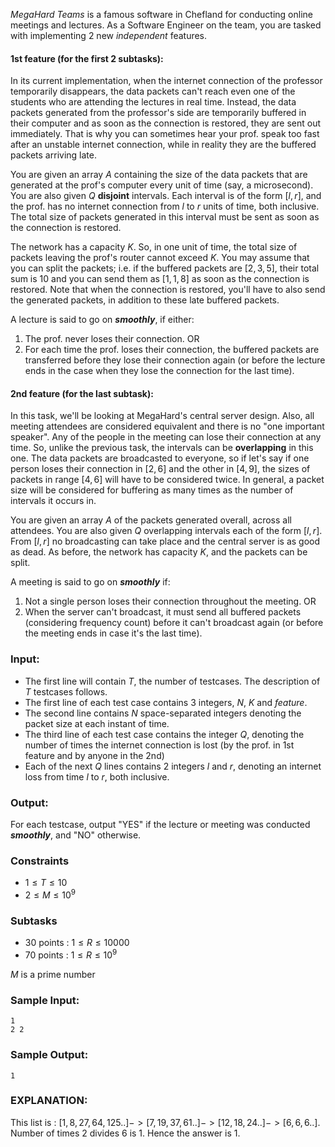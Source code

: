 *MegaHard Teams* is a famous software in Chefland for conducting online meetings and lectures. As a Software Engineer on the team, you are tasked with implementing 2 new *independent* features.

#### **1st feature (for the first 2 subtasks):**
In its current implementation, when the internet connection of the professor temporarily disappears, the data packets can't reach even one of the students who are attending the lectures in real time. Instead, the data packets generated from the professor's side are temporarily buffered in their computer and as soon as the connection is restored, they are sent out immediately. That is why you can sometimes hear your prof. speak too fast after an unstable internet connection, while in reality they are the buffered packets arriving late.

You are given an array $A$ containing the size of the data packets that are generated at the prof's computer every unit of time (say, a microsecond).
You are also given $Q$ **disjoint** intervals. Each interval is of the form $[l, r]$, and the prof. has no internet connection from $l$ to $r$ units of time, both inclusive. The total size of packets generated in this
interval must be sent as soon as the connection is restored.

The network has a capacity $K$. So, in one unit of time, the total size of packets leaving the prof's router cannot exceed $K$. You may assume that you can split the packets; i.e. if the buffered packets are $[2, 3, 5]$, their 
total sum is $10$ and you can send them as $[1, 1, 8]$ as soon as the connection is restored. Note that when the connection is restored, you'll have to also send the generated packets, in addition to these late buffered packets.

A lecture is said to go on **_smoothly_**, if either:
1. The prof. never loses their connection. OR
2. For each time the prof. loses their connection, the buffered packets are transferred before they lose their connection again (or before the lecture ends in the case when they lose the connection for the last time).  



#### **2nd feature (for the last subtask):**

In this task, we'll be looking at MegaHard's central server design. Also, all meeting attendees are considered equivalent and there is no "one important speaker". Any of the people in the meeting can lose their connection at any time. So, unlike the previous task, the intervals can be **overlapping** in this one. The data packets are broadcasted to everyone, so if let's say if one person loses their connection in $[2, 6]$ and the other in $[4, 9]$, the sizes of packets in range $[4, 6]$ will have to be considered twice. In general, a packet size will be considered for buffering as many times as the number of intervals it occurs in.

You are given an array $A$ of the packets generated overall, across all attendees. You are also given $Q$ overlapping intervals each of the form $[l, r]$. From $[l, r]$ no broadcasting can take place and the central server is 
as good as dead. As before, the network has capacity $K$, and the packets can be split.

A meeting is said to go on _**smoothly**_ if:
1. Not a single person loses their connection throughout the meeting. OR
2. When the server can't broadcast, it must send all buffered packets (considering frequency count) before it can't broadcast again (or before the meeting ends in case it's the last time).

### Input:

- The first line will contain $T$, the number of testcases. The description of $T$ testcases follows.
- The first line of each test case contains 3 integers, $N$, $K$ and $feature$. 
- The second line contains $N$ space-separated integers denoting the packet size at each instant of time.
- The third line of each test case contains the integer $Q$, denoting the number of times the internet connection is lost (by the prof. in 1st feature and by anyone in the 2nd)
- Each of the next $Q$ lines contains $2$ integers $l$ and $r$, denoting an internet loss from time $l$ to $r$, both inclusive.

### Output:
For each testcase, output "YES" if the lecture or meeting was conducted **_smoothly_**, and "NO" otherwise.

### Constraints 
- $1 \leq T \leq 10$
- $2 \leq M \leq 10^9$

### Subtasks
- 30 points : $1 \leq R \leq 10000$
- 70 points : $1 \leq R \leq 10^9$

$M$ is a prime number

### Sample Input:
	1
	2 2

### Sample Output:
	1
	
### EXPLANATION:
This list is :
$[1,8,27,64,125..] -> [7,19,37,61..] -> [12,18,24..] -> [6,6,6..]$. Number of times 2 divides 6 is 1. Hence the answer is 1.
